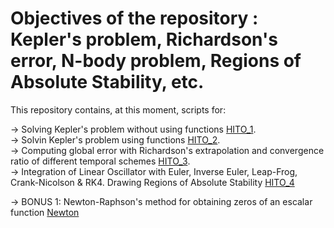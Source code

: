 # Objectives of the repository : Kepler's problem, Richardson's error, N-body problem, Regions of Absolute Stability, etc.  

This repository contains, at this moment, scripts for: 

 -> Solving Kepler's problem without using functions [HITO_1](https://github.com/jorge-morenog/MUSE_Orbits/blob/main/Python_projects/HITO_1.py). <br>
 -> Solvin Kepler's problem using functions [HITO_2](https://github.com/jorge-morenog/MUSE_Orbits/blob/main/Python_projects/HITO_2.py). <br>
 -> Computing global error with Richardson's extrapolation and convergence ratio of different temporal schemes [HITO_3](https://github.com/jorge-morenog/MUSE_Orbits/blob/main/Python_projects/HITO_3.py). <br>
 -> Integration of Linear Oscillator with Euler, Inverse Euler, Leap-Frog, Crank-Nicolson & RK4. Drawing Regions of Absolute Stability [HITO_4](https://github.com/jorge-morenog/MUSE_Orbits/blob/main/Python_projects/HITO_4.py)

 -> BONUS 1: Newton-Raphson's method for obtaining zeros of an escalar function [Newton](https://github.com/jorge-morenog/MUSE_Orbits/blob/main/Python_projects/Newton.py)
